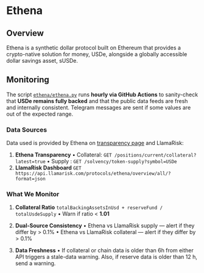 # Ethena

## Overview

Ethena is a synthetic dollar protocol built on Ethereum that provides a crypto-native solution for money, USDe, alongside a globally accessible dollar savings asset, sUSDe.

## Monitoring

The script [`ethena/ethena.py`](ethena.py) runs **hourly via GitHub Actions** to sanity-check that **USDe remains fully backed** and that the public data feeds are fresh and internally consistent. Telegram messages are sent if some values are out of the expected range.

### Data Sources

Data used is provided by Ethena on [transparency page](https://app.ethena.fi/dashboards/transparency) and LlamaRisk:

1. **Ethena Transparency**
   • Collateral: `GET /positions/current/collateral?latest=true`
   • Supply  : `GET /solvency/token-supply?symbol=USDe`
2. **LlamaRisk Dashboard**
   `GET https://api.llamarisk.com/protocols/ethena/overview/all/?format=json`

### What We Monitor

1. **Collateral Ratio**
   `totalBackingAssetsInUsd + reserveFund / totalUsdeSupply`
   • Warn if ratio < **1.01**

2. **Dual-Source Consistency**
   • Ethena vs LlamaRisk supply — alert if they differ by > 0.1%
   • Ethena vs LlamaRisk collateral — alert if they differ by > 0.1%

3. **Data Freshness**
   • If collateral or chain data is older than 6h from either API triggers a stale-data warning. Also, if reserve data is older than 12 h, send a warning.
